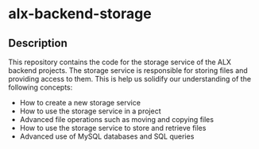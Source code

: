 # alx-backend-storage

## Description
This repository contains the code for the storage service of the ALX backend projects. The storage service is responsible for storing files and providing access to them. This is help us solidify our understanding of the following concepts:

- How to create a new storage service
- How to use the storage service in a project
- Advanced file operations such as moving and copying files
- How to use the storage service to store and retrieve files
- Advanced use of MySQL databases and SQL queries
